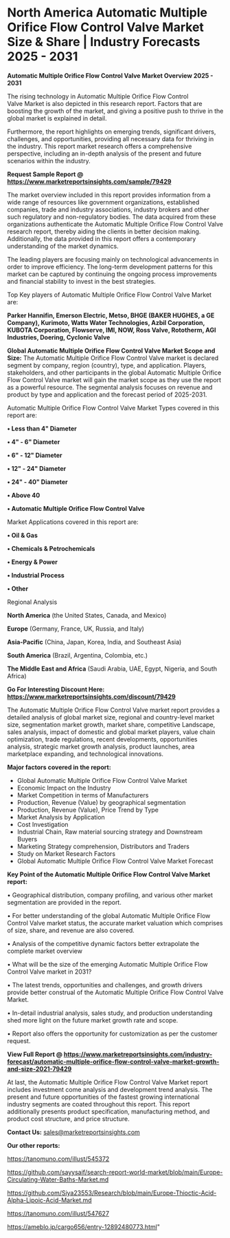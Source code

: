 # North America Automatic Multiple Orifice Flow Control Valve Market Size & Share | Industry Forecasts 2025 - 2031

<Strong> Automatic Multiple Orifice Flow Control Valve Market Overview 2025 - 2031</strong>

The rising technology in Automatic Multiple Orifice Flow Control Valve Market is also depicted in this research report. Factors that are boosting the growth of the market, and giving a positive push to thrive in the global market is explained in detail.

Furthermore, the report highlights on emerging trends, significant drivers, challenges, and opportunities, providing all necessary data for thriving in the industry. This report market research offers a comprehensive perspective, including an in-depth analysis of the present and future scenarios within the industry.

<strong>Request Sample Report @ <a href=https://www.marketreportsinsights.com/sample/79429>https://www.marketreportsinsights.com/sample/79429</a></strong>

The market overview included in this report provides information from a wide range of resources like government organizations, established companies, trade and industry associations, industry brokers and other such regulatory and non-regulatory bodies. The data acquired from these organizations authenticate the Automatic Multiple Orifice Flow Control Valve research report, thereby aiding the clients in better decision making. Additionally, the data provided in this report offers a contemporary understanding of the market dynamics.

The leading players are focusing mainly on technological advancements in order to improve efficiency. The long-term development patterns for this market can be captured by continuing the ongoing process improvements and financial stability to invest in the best strategies.

Top Key players of Automatic Multiple Orifice Flow Control Valve Market are:

<strong>Parker Hannifin, Emerson Electric, Metso, BHGE (BAKER HUGHES, a GE Company), Kurimoto, Watts Water Technologies, Azbil Corporation, KUBOTA Corporation, Flowserve, IMI, NOW, Ross Valve, Rototherm, AGI Industries, Doering, Cyclonic Valve</strong>

<strong><b>Global Automatic Multiple Orifice Flow Control Valve Market Scope and Size:</b></strong>
The Automatic Multiple Orifice Flow Control Valve market is declared segment by company, region (country), type, and application. Players, stakeholders, and other participants in the global Automatic Multiple Orifice Flow Control Valve market will gain the market scope as they use the report as a powerful resource. The segmental analysis focuses on revenue and product by type and application and the forecast period of 2025-2031.

Automatic Multiple Orifice Flow Control Valve Market Types covered in this report are:

<strong>• Less than 4&#34; Diameter

• 4&#34; - 6&#34; Diameter

• 6&#34; - 12&#34; Diameter

• 12&#34; - 24&#34; Diameter

• 24&#34; - 40&#34; Diameter

• Above 40

• Automatic Multiple Orifice Flow Control Valve</strong>

Market Applications covered in this report are:

<strong>• Oil & Gas

• Chemicals & Petrochemicals

• Energy & Power

• Industrial Process

• Other</strong> 

Regional Analysis

<strong>North America</strong> (the United States, Canada, and Mexico)

<strong>Europe</strong> (Germany, France, UK, Russia, and Italy)

<strong>Asia-Pacific</strong> (China, Japan, Korea, India, and Southeast Asia)

<strong>South America</strong> (Brazil, Argentina, Colombia, etc.)

<strong>The Middle East and Africa</strong> (Saudi Arabia, UAE, Egypt, Nigeria, and South Africa)

<strong>Go For Interesting Discount Here: <a href=https://www.marketreportsinsights.com/discount/79429>https://www.marketreportsinsights.com/discount/79429</a></strong>

The Automatic Multiple Orifice Flow Control Valve market report provides a detailed analysis of global market size, regional and country-level market size, segmentation market growth, market share, competitive Landscape, sales analysis, impact of domestic and global market players, value chain optimization, trade regulations, recent developments, opportunities analysis, strategic market growth analysis, product launches, area marketplace expanding, and technological innovations.

<strong><b>Major factors covered in the report:</b></strong>
<ul>
  <li>Global Automatic Multiple Orifice Flow Control Valve Market </li>
  <li>Economic Impact on the Industry</li>
  <li>Market Competition in terms of Manufacturers</li>
  <li>Production, Revenue (Value) by geographical segmentation</li>
  <li>Production, Revenue (Value), Price Trend by Type</li>
  <li>Market Analysis by Application</li>
  <li>Cost Investigation</li>
  <li>Industrial Chain, Raw material sourcing strategy and Downstream Buyers</li>
  <li>Marketing Strategy comprehension, Distributors and Traders</li>
  <li>Study on Market Research Factors</li>
  <li>Global Automatic Multiple Orifice Flow Control Valve Market Forecast</li>
</ul>

<strong><b>Key Point of the Automatic Multiple Orifice Flow Control Valve Market report:</b></strong>

• Geographical distribution, company profiling, and various other market segmentation are provided in the report.

• For better understanding of the global Automatic Multiple Orifice Flow Control Valve market status, the accurate market valuation which comprises of size, share, and revenue are also covered.

• Analysis of the competitive dynamic factors better extrapolate the complete market overview

• What will be the size of the emerging Automatic Multiple Orifice Flow Control Valve market in 2031?

• The latest trends, opportunities and challenges, and growth drivers provide better construal of the Automatic Multiple Orifice Flow Control Valve Market.

• In-detail industrial analysis, sales study, and production understanding shed more light on the future market growth rate and scope.

• Report also offers the opportunity for customization as per the customer request.

<strong><b>View Full Report @ <a href=https://www.marketreportsinsights.com/industry-forecast/automatic-multiple-orifice-flow-control-valve-market-growth-and-size-2021-79429>https://www.marketreportsinsights.com/industry-forecast/automatic-multiple-orifice-flow-control-valve-market-growth-and-size-2021-79429</a></b></strong>


At last, the Automatic Multiple Orifice Flow Control Valve Market report includes investment come analysis and development trend analysis. The present and future opportunities of the fastest growing international industry segments are coated throughout this report. This report additionally presents product specification, manufacturing method, and product cost structure, and price structure.

<strong>Contact Us:</strong>
sales@marketreportsinsights.com

<strong>Our other reports:</strong>

<a href=https://tanomuno.com/illust/545372>https://tanomuno.com/illust/545372</a>

<a href=https://github.com/sayysaif/search-report-world-market/blob/main/Europe-Circulating-Water-Baths-Market.md>https://github.com/sayysaif/search-report-world-market/blob/main/Europe-Circulating-Water-Baths-Market.md</a>

<a href=https://github.com/Siya23553/Research/blob/main/Europe-Thioctic-Acid-Alpha-Lipoic-Acid-Market.md>https://github.com/Siya23553/Research/blob/main/Europe-Thioctic-Acid-Alpha-Lipoic-Acid-Market.md</a>

<a href=https://tanomuno.com/illust/547627>https://tanomuno.com/illust/547627</a>

<a href=https://ameblo.jp/cargo656/entry-12892480773.html>https://ameblo.jp/cargo656/entry-12892480773.html</a>"
